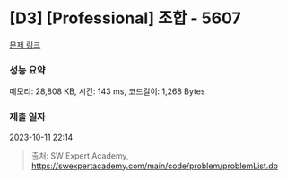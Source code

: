 # [D3] [Professional] 조합 - 5607 

[문제 링크](https://swexpertacademy.com/main/code/problem/problemDetail.do?contestProbId=AWXGKdbqczEDFAUo) 

### 성능 요약

메모리: 28,808 KB, 시간: 143 ms, 코드길이: 1,268 Bytes

### 제출 일자

2023-10-11 22:14



> 출처: SW Expert Academy, https://swexpertacademy.com/main/code/problem/problemList.do